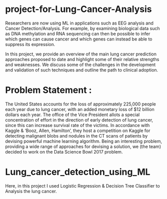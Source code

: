 # project-for-Lung-Cancer-Analysis

Researchers are now using ML in applications such as EEG analysis and Cancer Detection/Analysis. For example, by examining biological data such as DNA methylation and RNA sequencing can then be possible to infer which genes can cause cancer and which genes can instead be able to suppress its expression.

In this project, we provide an overview of the main lung cancer prediction approaches proposed to date and highlight some of their relative strengths and weaknesses. We discuss some of the challenges in the development and validation of such techniques and outline the path to clinical adoption.

# Problem Statement :

The United States accounts for the loss of approximately 225,000 people each year due to lung cancer, with an added monetary loss of $12 billion dollars each year. The office of the Vice President allots a special concentration of effort in the direction of early detection of lung cancer, since this can increase survival rate of the victims. In accordance with Kaggle & ‘Booz, Allen, Hamilton’, they host a competition on Kaggle for detecting malignant blobs and nodules in the CT scans of patients by devising powerful machine learning algorithm. Being an interesting problem, providing a wide range of approaches for devising a solution, we (the team) decided to work on the Data Science Bowl 2017 problem.

# Lung_cancer_detection_using_ML

Here, in this project I used  Logistic Regression & Decision Tree Classifier to Analysis the lung cancer.
